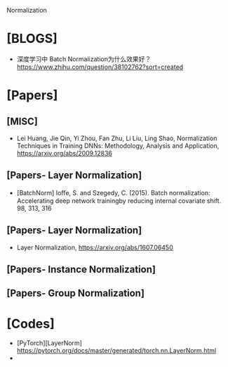 Normalization

# [BLOGS]
+ 深度学习中 Batch Normalization为什么效果好？https://www.zhihu.com/question/38102762?sort=created


# [Papers]

## [MISC]
+ Lei Huang, Jie Qin, Yi Zhou, Fan Zhu, Li Liu, Ling Shao, Normalization Techniques in Training DNNs: Methodology, Analysis and Application, https://arxiv.org/abs/2009.12836


## [Papers- Layer Normalization]
+ [BatchNorm] Ioﬀe, S. and Szegedy, C. (2015). Batch normalization: Accelerating deep network trainingby reducing internal covariate shift. 98, 313, 316

## [Papers- Layer Normalization]
+ Layer Normalization, https://arxiv.org/abs/1607.06450

## [Papers- Instance Normalization]

## [Papers- Group Normalization]

# [Codes]
+ [PyTorch][LayerNorm] https://pytorch.org/docs/master/generated/torch.nn.LayerNorm.html
+ 
